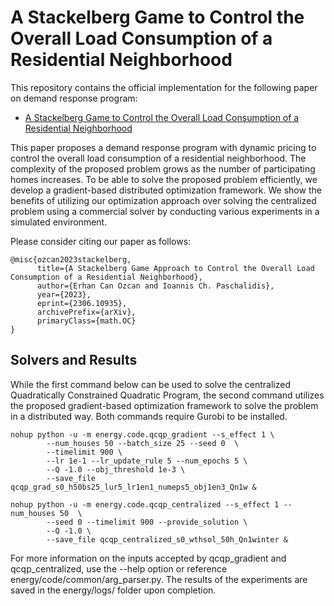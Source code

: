 # A Stackelberg Game to Control the Overall Load Consumption of a Residential Neighborhood

This repository contains the official implementation for the following paper on demand response program:


* [A Stackelberg Game to Control the Overall Load Consumption of a Residential Neighborhood](https://arxiv.org/abs/2306.10935)


This paper proposes a demand response program with dynamic pricing to control the overall load consumption of a residential neighborhood. The complexity of the proposed problem grows as the number of participating homes increases. To be able to solve the proposed problem efficiently, we develop a gradient-based distributed optimization framework. We show the benefits of utilizing our optimization approach over solving the centralized problem using a commercial solver by conducting various experiments in a simulated environment.

Please consider citing our paper as follows:

```
@misc{ozcan2023stackelberg,
      title={A Stackelberg Game Approach to Control the Overall Load Consumption of a Residential Neighborhood}, 
      author={Erhan Can Ozcan and Ioannis Ch. Paschalidis},
      year={2023},
      eprint={2306.10935},
      archivePrefix={arXiv},
      primaryClass={math.OC}
}
``` 

## Solvers and Results

While the first command below can be used to solve the centralized Quadratically Constrained Quadratic Program, the second command utilizes the proposed gradient-based optimization framework to solve the problem in a distributed way. Both commands require Gurobi to be installed. 


```
nohup python -u -m energy.code.qcqp_gradient --s_effect 1 \
        --num_houses 50 --batch_size 25 --seed 0  \
        --timelimit 900 \
        --lr 1e-1 --lr_update_rule 5 --num_epochs 5 \
        --Q -1.0 --obj_threshold 1e-3 \
        --save_file qcqp_grad_s0_h50bs25_lur5_lr1en1_numeps5_obj1en3_Qn1w &
  
nohup python -u -m energy.code.qcqp_centralized --s_effect 1 --num_houses 50  \
        --seed 0 --timelimit 900 --provide_solution \
        --Q -1.0 \
        --save_file qcqp_centralized_s0_wthsol_50h_Qn1winter &
```  

For more information on the inputs accepted by qcqp_gradient and qcqp_centralized, use the --help option or reference energy/code/common/arg_parser.py. The results of the experiments are saved in the energy/logs/ folder upon completion.
